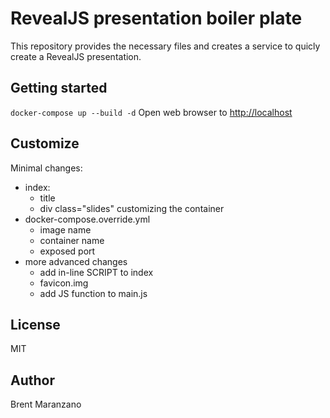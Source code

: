 # RevealJS presentation boiler plate
This repository provides the necessary files and creates a service to
quicly create a RevealJS presentation.

## Getting started
`docker-compose up --build -d`
Open web browser to
[http://localhost](http://localhost)

## Customize
Minimal changes:
- index:
  - title
  - div class="slides"
customizing the container
- docker-compose.override.yml
  - image name
  - container name
  - exposed port
- more advanced changes
  - add in-line SCRIPT to index
  - favicon.img
  - add JS function to main.js

## License
MIT

## Author
Brent Maranzano
